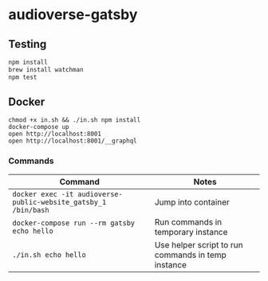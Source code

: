 # audioverse-gatsby

## Testing

```bash
npm install
brew install watchman
npm test
```

## Docker

```
chmod +x in.sh && ./in.sh npm install
docker-compose up
open http://localhost:8001
open http://localhost:8001/__graphql
```

### Commands

Command                                                        | Notes
---------------------------------------------------------------|--------------------------------------------------------
`docker exec -it audioverse-public-website_gatsby_1 /bin/bash` | Jump into container
`docker-compose run --rm gatsby echo hello`                    | Run commands in temporary instance
`./in.sh echo hello`                                           | Use helper script to run commands in temp instance
